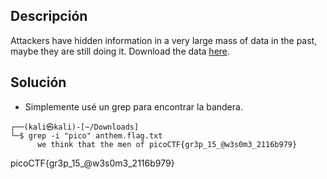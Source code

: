 
## Descripción

Attackers have hidden information in a very large mass of data in the past, maybe they are still doing it. Download the data [here](https://artifacts.picoctf.net/c/296/anthem.flag.txt).

## Solución
- Simplemente usé un grep para encontrar la bandera.

```
┌──(kali㉿kali)-[~/Downloads]
└─$ grep -i "pico" anthem.flag.txt 
      we think that the men of picoCTF{gr3p_15_@w3s0m3_2116b979}
```

picoCTF{gr3p_15_@w3s0m3_2116b979}